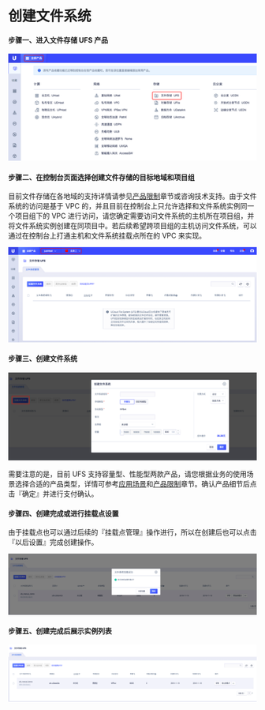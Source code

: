 

# 创建文件系统

#### 步骤一、进入文件存储 UFS 产品

![](/images/create1.png)

#### 步骤二、在控制台页面选择创建文件存储的目标地域和项目组

目前文件存储在各地域的支持详情请参见[产品限制](https://docs.ucloud.cn/storage_cdn/ufs/ufs_manual_instruction/limit)章节或咨询技术支持。由于文件系统的访问是基于 VPC 的，并且目前在控制台上只允许选择和文件系统实例同一个项目组下的 VPC 进行访问，请您确定需要访问文件系统的主机所在项目组，并将文件系统实例创建在同项目中。若后续希望跨项目组的主机访问文件系统，可以通过在控制台上打通主机和文件系统挂载点所在的 VPC 来实现。

![](/images/create2.png)


#### 步骤三、创建文件系统

![](/images/create3.png)

需要注意的是，目前 UFS 支持容量型、性能型两款产品，请您根据业务的使用场景选择合适的产品类型，详情可参考[应用场景](https://docs.ucloud.cn/storage_cdn/ufs/ufs_manual_instruction/application)和[产品限制](https://docs.ucloud.cn/storage_cdn/ufs/ufs_manual_instruction/limit)章节。确认产品细节后点击『确定』并进行支付确认。

#### 步骤四、创建完成或进行挂载点设置

由于挂载点也可以通过后续的『挂载点管理』操作进行，所以在创建后也可以点击『以后设置』完成创建操作。

![](/images/create4.png)

#### 步骤五、创建完成后展示实例列表

![](/images/create5.png)

